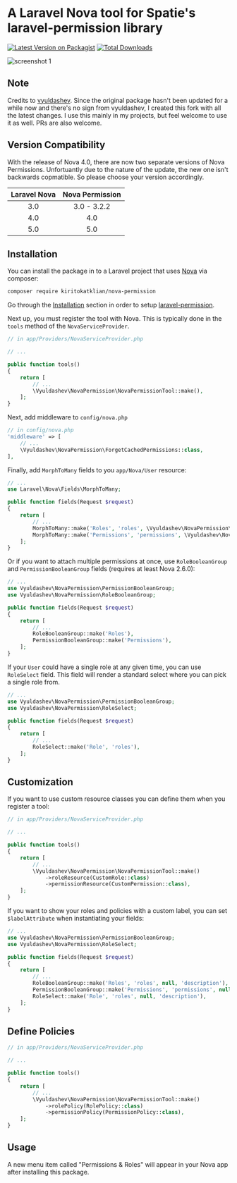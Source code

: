 # A Laravel Nova tool for Spatie's laravel-permission library

[![Latest Version on Packagist](https://img.shields.io/packagist/v/kiritokatklian/nova-permission.svg?style=flat-square)](https://packagist.org/packages/kiritokatklian/nova-permission)
[![Total Downloads](https://img.shields.io/packagist/dt/kiritokatklian/nova-permission.svg?style=flat-square)](https://packagist.org/packages/kiritokatklian/nova-permission)

![screenshot 1](https://raw.githubusercontent.com/kiritokatklian/nova-permission/master/docs/user-resource.png)

## Note

Credits to [vyuldashev](https://github.com/vyuldashev). Since the original package hasn't been updated for a while now and there's no sign from vyuldashev, I created this fork with all the latest changes. I use this mainly in my projects, but feel welcome to use it as well. PRs are also welcome.

## Version Compatibility

With the release of Nova 4.0, there are now two separate versions of Nova Permissions. Unfortuantly due to the nature of the update, the new one isn't backwards copmatible. So please choose your version accordingly.

| Laravel Nova | Nova Permission |
| :---: | :---: |
| 3.0 | 3.0 - 3.2.2 |
| 4.0 | 4.0 |
| 5.0 | 5.0 |

## Installation

You can install the package in to a Laravel project that uses [Nova](https://nova.laravel.com) via composer:

```bash
composer require kiritokatklian/nova-permission
```

Go through the [Installation](https://github.com/spatie/laravel-permission#installation) section in order to setup [laravel-permission](https://packagist.org/packages/spatie/laravel-permission).

Next up, you must register the tool with Nova. This is typically done in the `tools` method of the `NovaServiceProvider`.

```php
// in app/Providers/NovaServiceProvider.php

// ...

public function tools()
{
    return [
        // ...
        \Vyuldashev\NovaPermission\NovaPermissionTool::make(),
    ];
}
```

Next, add middleware to `config/nova.php`

```php
// in config/nova.php
'middleware' => [
    // ...
    \Vyuldashev\NovaPermission\ForgetCachedPermissions::class,
],
```

Finally, add `MorphToMany` fields to you `app/Nova/User` resource:

```php
// ...
use Laravel\Nova\Fields\MorphToMany;

public function fields(Request $request)
{
    return [
        // ...
        MorphToMany::make('Roles', 'roles', \Vyuldashev\NovaPermission\Role::class),
        MorphToMany::make('Permissions', 'permissions', \Vyuldashev\NovaPermission\Permission::class),
    ];
}
```

Or if you want to attach multiple permissions at once, use `RoleBooleanGroup` and `PermissionBooleanGroup` fields (requires at least Nova 2.6.0):

```php
// ...
use Vyuldashev\NovaPermission\PermissionBooleanGroup;
use Vyuldashev\NovaPermission\RoleBooleanGroup;

public function fields(Request $request)
{
    return [
        // ...
        RoleBooleanGroup::make('Roles'),
        PermissionBooleanGroup::make('Permissions'),
    ];
}
```

If your `User` could have a single role at any given time, you can use `RoleSelect` field. This field will render a standard select where you can pick a single role from.

```php
// ...
use Vyuldashev\NovaPermission\PermissionBooleanGroup;
use Vyuldashev\NovaPermission\RoleSelect;

public function fields(Request $request)
{
    return [
        // ...
        RoleSelect::make('Role', 'roles'),
    ];
}
```

## Customization

If you want to use custom resource classes you can define them when you register a tool:

```php
// in app/Providers/NovaServiceProvider.php

// ...

public function tools()
{
    return [
        // ...
        \Vyuldashev\NovaPermission\NovaPermissionTool::make()
            ->roleResource(CustomRole::class)
            ->permissionResource(CustomPermission::class),
    ];
}

```

If you want to show your roles and policies with a custom label, you can set `$labelAttribute` when instantiating your fields:

```php
// ...
use Vyuldashev\NovaPermission\PermissionBooleanGroup;
use Vyuldashev\NovaPermission\RoleSelect;

public function fields(Request $request)
{
    return [
        // ...
        RoleBooleanGroup::make('Roles', 'roles', null, 'description'),
        PermissionBooleanGroup::make('Permissions', 'permissions', null, 'description'),
        RoleSelect::make('Role', 'roles', null, 'description'),
    ];
}
```


## Define Policies 

```php
// in app/Providers/NovaServiceProvider.php

// ...

public function tools()
{
    return [
        // ...
        \Vyuldashev\NovaPermission\NovaPermissionTool::make()
            ->rolePolicy(RolePolicy::class)
            ->permissionPolicy(PermissionPolicy::class),
    ];
}

```

## Usage

A new menu item called "Permissions & Roles" will appear in your Nova app after installing this package.
